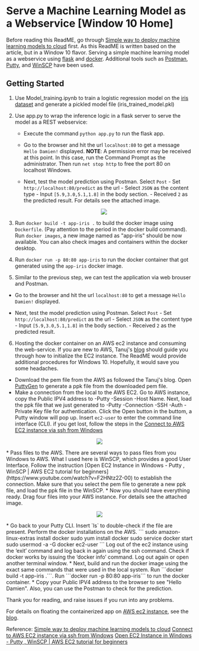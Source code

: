 # Serve a Machine Learning Model as a Webservice [Window 10 Home]
Before reading this ReadME, go through [Simple way to deploy machine learning models to cloud](https://towardsdatascience.com/simple-way-to-deploy-machine-learning-models-to-cloud-fd58b771fdcf) first. As this ReadME is written based on the article, but in a Window 10 flavor.
Serving a simple machine learning model as a webservice using [flask](http://flask.pocoo.org/) and [docker](https://www.docker.com/). Additional tools such as [Postman](https://www.postman.com/), [Putty](https://www.putty.org/), and [WinSCP](https://winscp.net/eng/index.php) have been used.  

## Getting Started
1. Use Model_training.ipynb to train a logistic regression model on the [iris dataset](http://archive.ics.uci.edu/ml/datasets/iris) and generate a pickled model file (iris_trained_model.pkl)
2. Use app.py to wrap the inference logic in a flask server to serve the model as a REST webservice:
    * Execute the command `python app.py` to run the flask app.
    * Go to the browser and hit the url `localhost:80` to get a message `Hello Damien!` displayed. **NOTE**: A permission error may be received at this point. In this case, run the Command Prompt as the administrator. Then run `net stop http` to free the port 80 on localhost Windows.

    * Next, test the model prediction using Postman. Select `Post` - Set `http://localhost:80/predict` as the url - Select `JSON` as the content type - Input `[5.9,3.0,5.1,1.8]` in the body section. - Received `2` as the predicted result.
    For details see the attached image.
    <p align="center">
     <img  src="https://github.com/damien2012eng/deploy-ml-model-windows10/localPredict.JPG">
    </p>

 3. Run ```docker build -t app-iris .``` to  build the docker image using ```Dockerfile```. (Pay attention to the period in the docker build command). Run `docker images`, a new image named as "app-iris" should be now available. You can also check images and containers within the docker desktop.
 4. Run ```docker run -p 80:80 app-iris``` to run the docker container that got generated using the `app-iris` docker image.
 5. Similar to the previous step, we can test the application via web brouser and Postman.
 * Go to the browser and hit the url `localhost:80` to get a message `Hello Damien!` displayed.

 * Next, test the model prediction using Postman. Select `Post` - Set `http://localhost:80/predict` as the url - Select `JSON` as the content type - Input `[5.9,3.0,5.1,1.8]` in the body section. - Received `2` as the predicted result.

6. Hosting the docker container on an AWS ec2 instance and consuming the web-service.
If you are new to AWS, Tanuj's [blog](https://towardsdatascience.com/simple-way-to-deploy-machine-learning-models-to-cloud-fd58b771fdcf) should guide you through how to initialize the EC2 instance. The ReadME would provide additional procedures for Windows 10. Hopefully, it would save you some headaches.
  * Download the pem file from the AWS as followed the Tanuj's blog. Open [PuttyGen](https://www.puttygen.com/) to generate a ppk file from the downloaded pem file.
  * Make a connection from the local to the AWS EC2. Go to AWS instance, copy the Public IPV4 address to -Putty -Session -Host Name. Next, load the ppk file that we just generated to -Putty -Connection -SSH -Auth -Private Key file for authentication. Click the Open button in the buttom, a Putty window will pop up. Insert `ec2-user` to enter the command line interface (CLI). if you get lost, follow the steps in the [Connect to AWS EC2 instance via ssh from Windows](https://www.youtube.com/watch?v=f52IOtTqcP8&t=364s)
  <p align="center">
   <img  src="https://github.com/damien2012eng/deploy-ml-model-windows10/Putty1.JPG">
  </p>
  * Pass files to the AWS. There are several ways to pass files from you Windows to AWS. What I used here is WinSCP, which provides a good User Interface. Follow the instruction [Open EC2 Instance in Windows - Putty , WinSCP | AWS EC2 tutorial for beginners](https://www.youtube.com/watch?v=F2HNtz2Z-00) to establish the connection. Make sure that you select the pem file to generate a new ppk file, and load the ppk file in the WinSCP.
  * Now you should have everything ready. Drag four files into your AWS instance. For details see the attached image.
  <p align="center">
   <img  src="https://github.com/damien2012eng/deploy-ml-model-windows10/WinSCP3.JPG">
  </p>
  * Go back to your Putty CLI. Insert `ls` to double-check if the file are present. Perform the docker installations on the AWS.
  ``` sudo amazon-linux-extras install docker
      sudo yum install docker
      sudo service docker start
      sudo usermod -a -G docker ec2-user
  ```
  Log out of the ec2 instance using the ‘exit’ command and log back in again using the ssh command. Check if docker works by issuing the ‘docker info’ command. Log out again or open another terminal window.
  * Next, build and run the docker image using the exact same commands that were used in the local system. Run ```docker build -t app-iris .```. Run ```docker run -p 80:80 app-iris``` to run the docker container.
  * Copy your Public IPV4 address to the browser to see "Hello Damien". Also, you can use the Postman to check for the prediction.

Thank you for reading, and raise issues if you run into any problems.

For details on floating the containerized app on [AWS ec2 instance](https://aws.amazon.com/ec2/), see the [blog](https://medium.com/@tanuj.jain.10/simple-way-to-deploy-machine-learning-models-to-cloud-fd58b771fdcf).

Reference:
[Simple way to deploy machine learning models to cloud](https://towardsdatascience.com/simple-way-to-deploy-machine-learning-models-to-cloud-fd58b771fdcf)
[Connect to AWS EC2 instance via ssh from Windows](https://www.youtube.com/watch?v=f52IOtTqcP8&t=364s)
[Open EC2 Instance in Windows - Putty , WinSCP | AWS EC2 tutorial for beginners](https://www.youtube.com/watch?v=F2HNtz2Z-00)
